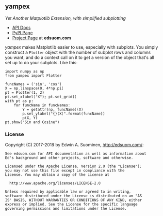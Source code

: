 ## yampex
*Yet Another Matplotlib Extension, with simplified subplotting*

* [API Docs](http://edsuom.com/yampex/yampex.html)
* [PyPI Page](https://pypi.python.org/pypi/yampex/)
* [Project Page](http://edsuom.com/yampex.html) at **edsuom.com**

*yampex* makes Matplotlib easier to use, especially with subplots. You
simply construct a `Plotter` object with the number of subplot rows
and columns you want, and do a context call on it to get a version of
the object that's all set up to do your subplots. Like this:

    import numpy as np
    from yampex import Plotter
    
    funcNames = ('sin', 'cos')
    X = np.linspace(0, 4*np.pi)
    pt = Plotter(1, 2)
    pt.set_xlabel("X"); pt.set_grid()
    with pt as p:
        for funcName in funcNames:
            Y = getattr(np, funcName)(X)
            p.set_ylabel("{}(X)".format(funcName))
            p(X, Y)
    pt.show("Sin and Cosine")
    

### License

Copyright (C) 2017-2018 by Edwin A. Suominen,
<http://edsuom.com/>:

    See edsuom.com for API documentation as well as information about
    Ed's background and other projects, software and otherwise.
    
    Licensed under the Apache License, Version 2.0 (the "License");
    you may not use this file except in compliance with the
    License. You may obtain a copy of the License at
    
      http://www.apache.org/licenses/LICENSE-2.0
    
    Unless required by applicable law or agreed to in writing,
    software distributed under the License is distributed on an "AS
    IS" BASIS, WITHOUT WARRANTIES OR CONDITIONS OF ANY KIND, either
    express or implied. See the License for the specific language
    governing permissions and limitations under the License.
